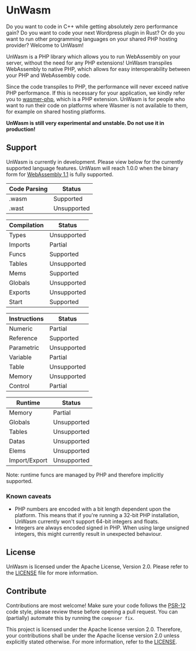 # UnWasm
Do you want to code in C++ while getting absolutely zero performance gain? Do
you want to code your next Wordpress plugin in Rust? Or do you want to run other
programming languages on your shared PHP hosting provider? Welcome to UnWasm!

UnWasm is a PHP library which allows you to run WebAssembly on your server,
without the need for any PHP extensions! UnWasm transpiles WebAssembly to native
PHP, which allows for easy interoperability between your PHP and WebAssembly
code.

Since the code transpiles to PHP, the performance will never exceed native PHP
performance. If this is necessary for your application, we kindly refer you to
[wasmer-php](https://github.com/wasmerio/wasmer-php/), which is a PHP extension.
UnWasm is for people who want to run their code on platforms where Wasmer is not
available to them, for example on shared hosting platforms.

**UnWasm is still very experimental and unstable. Do not use it in production!**

## Support
UnWasm is currently in development. Please view below for the currently
supported language features. UnWasm will reach 1.0.0 when the binary form for
[WebAssembly 1.1](https://webassembly.github.io/spec/core/binary/index.html) is
fully supported. 

| Code Parsing   | Status      |
| -------------- | ----------- |
| .wasm          | Supported   |
| .wast          | Unsupported |

| Compilation    | Status      |
| -------------- | ----------- |
| Types          | Unsupported |
| Imports        | Partial     |
| Funcs          | Supported   |
| Tables         | Unsupported |
| Mems           | Supported   |
| Globals        | Unsupported |
| Exports        | Unsupported |
| Start          | Supported   |

| Instructions   | Status      |
| -------------- | ----------- |
| Numeric        | Partial     |
| Reference      | Supported   |
| Parametric     | Unsupported |
| Variable       | Partial     |
| Table          | Unsupported |
| Memory         | Unsupported |
| Control        | Partial     |

| Runtime        | Status      |
| -------------- | ----------- |
| Memory         | Partial     |
| Globals        | Unsupported |
| Tables         | Unsupported |
| Datas          | Unsupported |
| Elems          | Unsupported |
| Import/Export  | Unsupported |

Note: runtime funcs are managed by PHP and therefore implicitly supported.

### Known caveats
* PHP numbers are encoded with a bit length dependent upon the platform. This
  means that if you're running a 32-bit PHP installation, UnWasm currently won't
  support 64-bit integers and floats.
* Integers are always encoded signed in PHP. When using large unsigned
  integers, this might currently result in unexpected behaviour.

## License
UnWasm is licensed under the Apache License, Version 2.0. Please refer to the
[LICENSE](LICENSE) file for more information.

## Contribute
Contributions are most welcome! Make sure your code follows the
[PSR-12](https://www.php-fig.org/psr/psr-12/) code style, please review these
before opening a pull request. You can (partially) automate this by running the
`composer fix`.

This project is licensed under the Apache license version 2.0. Therefore, your
contributions shall be under the Apache license version 2.0 unless explicitly
stated otherwise. For more information, refer to the [LICENSE](LICENSE).
